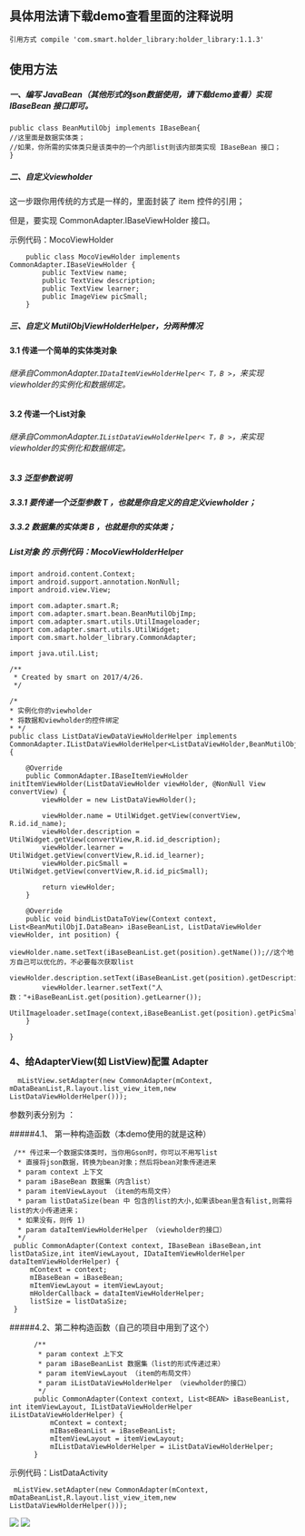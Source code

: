 ## 具体用法请下载demo查看里面的注释说明
    引用方式 compile 'com.smart.holder_library:holder_library:1.1.3'


## 使用方法
##### 一、编写 JavaBean（其他形式的json数据使用，请下载demo查看）实现 IBaseBean 接口即可。

	public class BeanMutilObj implements IBaseBean{
	//这里面是数据实体类；
	//如果，你所需的实体类只是该类中的一个内部list则该内部类实现 IBaseBean 接口；
    }

##### 二、自定义viewholder

 这一步跟你用传统的方式是一样的，里面封装了 item 控件的引用；

   但是，要实现 CommonAdapter.IBaseViewHolder 接口。

   示例代码：MocoViewHolder

        public class MocoViewHolder implements CommonAdapter.IBaseViewHolder {
            public TextView name;
            public TextView description;
            public TextView learner;
            public ImageView picSmall;
        }

##### 三、自定义 MutilObjViewHolderHelper，分两种情况
#### 3.1 传递一个简单的实体类对象

######  继承自CommonAdapter.`IDataItemViewHolderHelper< T，B >`，来实现 viewholder的实例化和数据绑定。
#### 3.2 传递一个List对象

######  继承自CommonAdapter.`IListDataViewHolderHelper< T，B >`，来实现 viewholder的实例化和数据绑定。
##### 3.3 泛型参数说明



#####   3.3.1 要传递一个泛型参数 T ，也就是你自定义的自定义viewholder；

#####   3.3.2 数据集的实体类 B ，也就是你的实体类；

#####   List对象 的 示例代码：MocoViewHolderHelper


    import android.content.Context;
    import android.support.annotation.NonNull;
    import android.view.View;

    import com.adapter.smart.R;
    import com.adapter.smart.bean.BeanMutilObjImp;
    import com.adapter.smart.utils.UtilImageloader;
    import com.adapter.smart.utils.UtilWidget;
    import com.smart.holder_library.CommonAdapter;

    import java.util.List;

    /**
     * Created by smart on 2017/4/26.
     */

    /*
    * 实例化你的viewholder
    * 将数据和viewholder的控件绑定
    * */
    public class ListDataViewDataViewHolderHelper implements CommonAdapter.IListDataViewHolderHelper<ListDataViewHolder,BeanMutilObjI.DataBean> {

        @Override
        public CommonAdapter.IBaseItemViewHolder initItemViewHolder(ListDataViewHolder viewHolder, @NonNull View convertView) {
            viewHolder = new ListDataViewHolder();

            viewHolder.name = UtilWidget.getView(convertView, R.id.id_name);
            viewHolder.description = UtilWidget.getView(convertView,R.id.id_description);
            viewHolder.learner = UtilWidget.getView(convertView,R.id.id_learner);
            viewHolder.picSmall = UtilWidget.getView(convertView,R.id.id_picSmall);

            return viewHolder;
        }

        @Override
        public void bindListDataToView(Context context, List<BeanMutilObjI.DataBean> iBaseBeanList, ListDataViewHolder viewHolder, int position) {
            viewHolder.name.setText(iBaseBeanList.get(position).getName());//这个地方自己可以优化的，不必要每次获取list
            viewHolder.description.setText(iBaseBeanList.get(position).getDescription());
            viewHolder.learner.setText("人数："+iBaseBeanList.get(position).getLearner());
            UtilImageloader.setImage(context,iBaseBeanList.get(position).getPicSmall(),viewHolder.picSmall);
        }

    }



### 4、给AdapterView(如 ListView)配置 Adapter

 	  mListView.setAdapter(new CommonAdapter(mContext, mDataBeanList,R.layout.list_view_item,new ListDataViewHolderHelper()));

参数列表分别为 ：

#####4.1、 第一种构造函数（本demo使用的就是这种）

     /** 传过来一个数据实体类时，当你用Gson时，你可以不用写list
      * 直接将json数据，转换为bean对象；然后将bean对象传递进来
      * param context 上下文
      * param iBaseBean 数据集（内含list）
      * param itemViewLayout （item的布局文件）
      * param listDataSize(bean 中 包含的list的大小,如果该bean里含有list,则需将list的大小传递进来；
      * 如果没有，则传 1)
      * param dataItemViewHolderHelper （viewholder的接口）
      */
     public CommonAdapter(Context context, IBaseBean iBaseBean,int listDataSize,int itemViewLayout, IDataItemViewHolderHelper dataItemViewHolderHelper) {
         mContext = context;
         mIBaseBean = iBaseBean;
         mItemViewLayout = itemViewLayout;
         mHolderCallback = dataItemViewHolderHelper;
         listSize = listDataSize;
     }
#####4.2、第二种构造函数（自己的项目中用到了这个）

          /**
           * param context 上下文
           * param iBaseBeanList 数据集（list的形式传递过来）
           * param itemViewLayout （item的布局文件）
           * param iListDataViewHolderHelper （viewholder的接口）
           */
          public CommonAdapter(Context context, List<BEAN> iBaseBeanList, int itemViewLayout, IListDataViewHolderHelper iListDataViewHolderHelper) {
              mContext = context;
              mIBaseBeanList = iBaseBeanList;
              mItemViewLayout = itemViewLayout;
              mIListDataViewHolderHelper = iListDataViewHolderHelper;
          }



示例代码：ListDataActivity

     mListView.setAdapter(new CommonAdapter(mContext, mDataBeanList,R.layout.list_view_item,new ListDataViewHolderHelper()));

![](https://github.com/xubinbin1024/CommonAdapter/blob/master/img/list.png)
![](https://github.com/xubinbin1024/CommonAdapter/blob/master/img/grid.png)
